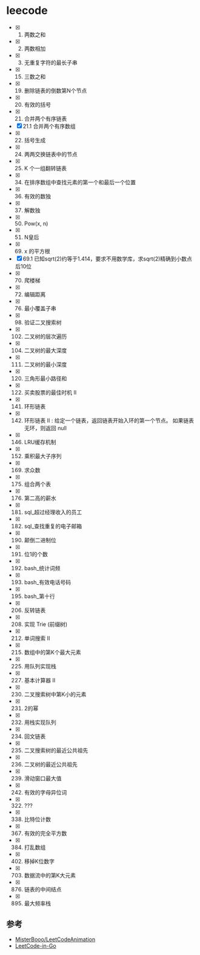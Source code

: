 # leecode
- [x] 1.   两数之和
- [x] 2.   两数相加
- [x] 3.   无重复字符的最长子串
- [x] 15.  三数之和
- [x] 19.  删除链表的倒数第N个节点
- [x] 20.  有效的括号
- [x] 21.  合并两个有序链表
- [x] 21.1 合并两个有序数组
- [x] 22.  括号生成
- [x] 24.  两两交换链表中的节点
- [x] 25.  K 个一组翻转链表
- [x] 34.  在排序数组中查找元素的第一个和最后一个位置
- [x] 36.  有效的数独
- [x] 37.  解数独
- [x] 50.  Pow(x, n)
- [x] 51.  N皇后
- [x] 69.  x 的平方根
- [x] 69.1 已知sqrt(2)约等于1.414，要求不用数学库，求sqrt(2)精确到小数点后10位
- [x] 70.  爬楼梯
- [x] 72.  编辑距离
- [x] 76.  最小覆盖子串
- [x] 98.  验证二叉搜索树
- [x] 102. 二叉树的层次遍历
- [x] 104. 二叉树的最大深度
- [x] 111. 二叉树的最小深度
- [x] 120. 三角形最小路径和
- [x] 122. 买卖股票的最佳时机 II
- [x] 141. 环形链表
- [x] 142. 环形链表 II : 给定一个链表，返回链表开始入环的第一个节点。 如果链表无环，则返回 null
- [x] 146. LRU缓存机制
- [x] 152. 乘积最大子序列
- [x] 169. 求众数
- [x] 175. 组合两个表
- [x] 176. 第二高的薪水
- [x] 181. sql_超过经理收入的员工
- [x] 182. sql_查找重复的电子邮箱
- [x] 190. 颠倒二进制位
- [x] 191. 位1的个数
- [x] 192. bash_统计词频
- [x] 193. bash_有效电话号码
- [x] 195. bash_第十行
- [x] 206. 反转链表
- [x] 208. 实现 Trie (前缀树)
- [x] 212. 单词搜索 II
- [x] 215. 数组中的第K个最大元素
- [x] 225. 用队列实现栈
- [x] 227. 基本计算器 II
- [x] 230. 二叉搜索树中第K小的元素
- [x] 231. 2的幂
- [x] 232. 用栈实现队列
- [x] 234. 回文链表
- [x] 235. 二叉搜索树的最近公共祖先
- [x] 236. 二叉树的最近公共祖先
- [x] 239. 滑动窗口最大值
- [x] 242. 有效的字母异位词
- [x] 322. ???
- [x] 338. 比特位计数
- [x] 367. 有效的完全平方数
- [x] 384. 打乱数组
- [x] 402. 移掉K位数字
- [x] 703. 数据流中的第K大元素
- [x] 876. 链表的中间结点
- [x] 895. 最大频率栈

## 参考
- [MisterBooo/LeetCodeAnimation](https://github.com/MisterBooo/LeetCodeAnimation/tree/master/notes)
- [LeetCode-in-Go](https://github.com/aQuaYi/LeetCode-in-Go/tree/master/Algorithms)